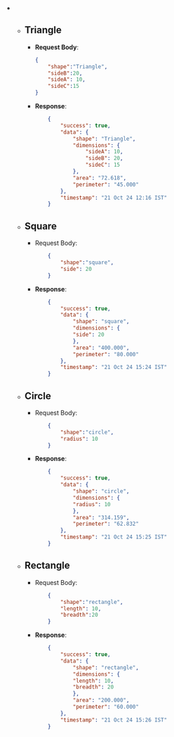 - 
    - ## Triangle

        - **Request Body**:
            ```json
            {
                "shape":"Triangle",
                "sideB":20,
                "sideA": 10,
                "sideC":15    
            }
            ```
        - **Response**:
            ```json
                {
                    "success": true,
                    "data": {
                        "shape": "Triangle",
                        "dimensions": {
                            "sideA": 10,
                            "sideB": 20,
                            "sideC": 15
                        },
                        "area": "72.618",
                        "perimeter": "45.000"
                    },
                    "timestamp": "21 Oct 24 12:16 IST"
                }
            ```
    
    - ## **Square**
        - Request Body:
            ```json
                {
                    "shape":"square",
                    "side": 20
                }
            ```

        - **Response**:
            ```json
                {
                    "success": true,
                    "data": {
                        "shape": "square",
                        "dimensions": {
                        "side": 20
                        },
                        "area": "400.000",
                        "perimeter": "80.000"
                    },
                    "timestamp": "21 Oct 24 15:24 IST"
                }
            ```
    - ## **Circle**
        - Request Body:
            ```json
                {
                    "shape":"circle",
                    "radius": 10
                }
            ```

        - **Response**:
            ```json
                {
                    "success": true,
                    "data": {
                        "shape": "circle",
                        "dimensions": {
                        "radius": 10
                        },
                        "area": "314.159",
                        "perimeter": "62.832"
                    },
                    "timestamp": "21 Oct 24 15:25 IST"
                }
            ```
    - ## **Rectangle**
        - Request Body:
            ```json
                {
                    "shape":"rectangle",
                    "length": 10,
                    "breadth":20
                }
            ```

        - **Response**:
            ```json
                {
                    "success": true,
                    "data": {
                        "shape": "rectangle",
                        "dimensions": {
                        "length": 10,
                        "breadth": 20
                        },
                        "area": "200.000",
                        "perimeter": "60.000"
                    },
                    "timestamp": "21 Oct 24 15:26 IST"
                }
            ```